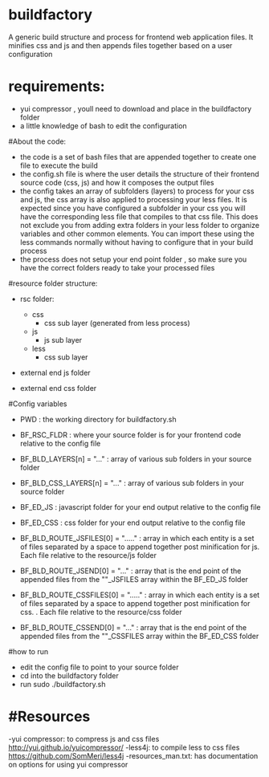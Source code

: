 # buildfactory
A generic build structure and process for frontend web application files. It minifies
css and js and then appends files together based on a user configuration


# requirements:
* yui compressor , youll need to download and place in the buildfactory folder
* a little knowledge of bash to edit the configuration


#About the code:
* the code is a set of bash files that are appended together to create one file to execute the build
* the config.sh file is where the user details the structure of their frontend source code (css, js) and how it composes the output files
* the config takes an array of subfolders (layers) to process for your css and js, the css array is also applied to processing
your less files. It is expected since you have configured a subfolder in your css you will have the corresponding less file
that compiles to that css file. This does not exclude you from adding extra folders in your less folder to organize variables
and other common elements. You can import these using the less commands normally without having to configure that in your
build process
* the process does not setup your end point folder , so make sure you have the correct  folders ready to take your
processed files


#resource folder structure:
* rsc folder:
    * css
        * css sub layer (generated from less process)
    * js
        * js sub layer
    * less
        * css sub layer

* external end js folder

* external end css folder

#Config variables
* PWD : the working directory for buildfactory.sh
* BF_RSC_FLDR : where your source folder is for your frontend code relative to the config file

* BF_BLD_LAYERS[n] = "..." : array of various sub folders in your source folder
* BF_BLD_CSS_LAYERS[n] = "..." : array of various sub folders in your source folder

* BF_ED_JS : javascript folder for your end output relative to the config file
* BF_ED_CSS : css folder for your end output relative to the config file

* BF_BLD_ROUTE_JSFILES[0] = "....." : array in which each entity is a set of files separated by a space to append 
together post minification for js. Each file relative to the resource/js folder
* BF_BLD_ROUTE_JSEND[0] = "..." : array that is the end point of the appended files from the ""_JSFILES array within the
BF_ED_JS folder

* BF_BLD_ROUTE_CSSFILES[0] = "....." : array in which each entity is a set of files separated by a space to append 
together post minification for css. . Each file relative to the resource/css folder
* BF_BLD_ROUTE_CSSEND[0] = "..." : array that is the end point of the appended files from the ""_CSSFILES array within the
BF_ED_CSS folder




#how to run
* edit the config file to point to your source folder
* cd into the buildfactory folder
* run sudo ./buildfactory.sh


#Resources
==================

-yui compressor: to compress js and css files http://yui.github.io/yuicompressor/
-less4j: to compile less to css files  https://github.com/SomMeri/less4j
-resources_man.txt: has documentation on options for using yui compressor